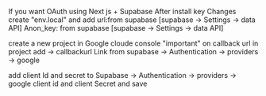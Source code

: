 If you want OAuth using Next js + Supabase
After install 
key Changes 
create "env.local" and add
url:from supabase [supabase -> Settings -> data API]
Anon_key: from supabase  [supabase -> Settings -> data API]

create a new project in Google cloude console 
"important"
on callback url in project add -> callbackurl Link from supabase -> Authentication -> providers -> google

add client Id and secret to Supabase -> Authentication -> providers -> google client id and client Secret
and save 
